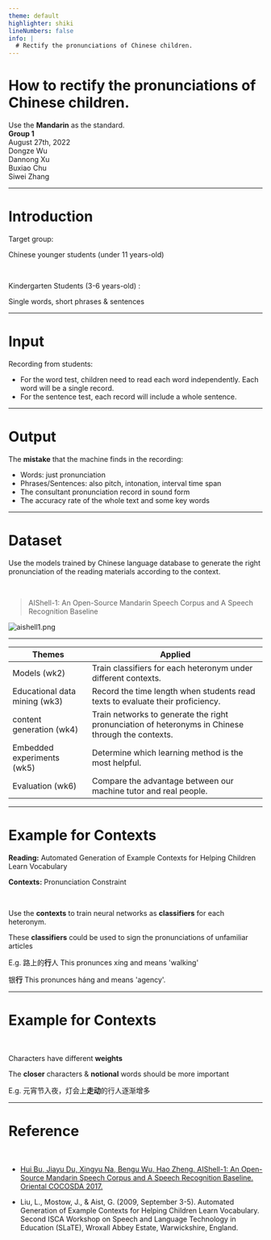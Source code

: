```yaml
---
theme: default
highlighter: shiki
lineNumbers: false
info: |
  # Rectify the pronunciations of Chinese children.
---
```


<h1 class="-mt-32">How to rectify the pronunciations of Chinese children.</h1>

<div class="text-3xl">Use the <b>Mandarin</b> as the standard.</div>

<div class="abs-bl mx-14 my-12 flex">
  <div class="ml-1 mr-48 flex flex-col text-left">
    <div class="text-2xl"><b>Group 1</b></div>
    <div class="text-2xl">August 27th, 2022</div>
  </div>
  <div class="ml-64 flex flex-col text-left">
    <div class="text-2xl">Dongze Wu</div>
    <div class="text-2xl">Dannong Xu</div>
    <div class="text-2xl">Buxiao Chu</div>
    <div class="text-2xl">Siwei Zhang</div>
  </div>
</div>


---

# Introduction
<div></div>

Target group:

Chinese younger students (under 11 years-old)

<br/>

Kindergarten Students (3-6 years-old) : 

Single words, short phrases & sentences


---

# Input

Recording from students:
- For the word test, children need to read each word independently. Each word will be a single record.
- For the sentence test, each record will include a whole sentence.  

---

# Output

The **mistake** that the machine finds in the recording:
- Words: just pronunciation
- Phrases/Sentences: also pitch, intonation, interval time span
- The consultant pronunciation record  in sound form
- The accuracy rate of the whole text and some key words 

---

# Dataset

<div></div>

Use the models trained by Chinese language database to generate the right pronunciation of the reading materials according to the context.

<br/>

> AIShell-1: An Open-Source Mandarin Speech Corpus and A Speech Recognition Baseline

![aishell1.png](/aishell1.png)

---

| **Themes**                    | Applied                                                      |
| ----------------------------- | ------------------------------------------------------------ |
| Models (wk2)                  | Train classifiers for each heteronym under different contexts. |
| Educational data mining (wk3) | Record the time length when students read texts to evaluate their proficiency. |
| content generation (wk4)      | Train networks to generate the right pronunciation of heteronyms in Chinese through the contexts. |
| Embedded experiments (wk5)    | Determine which learning method is the most helpful.  |
| Evaluation (wk6)              | Compare the advantage between our machine tutor and real people. |


<style>
.slidev-layout td {
  font-size: 1.6rem;
}
</style>

---

# Example for Contexts

<div></div>

**Reading:** Automated Generation of Example Contexts for Helping Children Learn Vocabulary

**Contexts:** Pronunciation Constraint

<br/>

Use the **contexts** to train neural networks as **classifiers** for each heteronym.

These **classifiers** could be used to sign the pronunciations of unfamiliar articles

E.g. 路上的**行**人 This pronunces xíng and means 'walking'

银**行**  This pronunces háng and means 'agency'.

---

# Example for Contexts


<br/>


Characters have different **weights**

The **closer** characters & **notional** words should be more important

E.g. 元宵节入夜，灯会上**走动**的行人逐渐增多

---

# Reference

<br/>

- [Hui Bu, Jiayu Du, Xingyu Na, Bengu Wu, Hao Zheng. AIShell-1: An Open-Source Mandarin Speech Corpus and A Speech Recognition Baseline. Oriental COCOSDA 2017.](http://openslr.elda.org/33/)
  
- Liu, L., Mostow, J., & Aist, G. (2009, September 3-5). Automated Generation of Example Contexts for Helping Children Learn Vocabulary. Second ISCA Workshop on Speech and Language Technology in Education (SLaTE), Wroxall Abbey Estate, Warwickshire, England.

